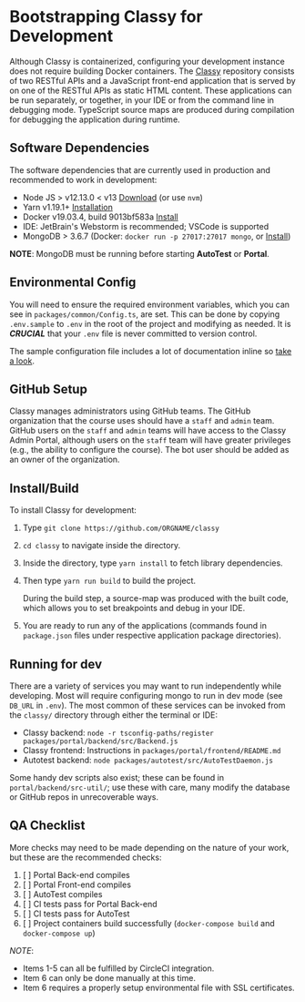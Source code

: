 # Bootstrapping Classy for Development

Although Classy is containerized, configuring your development instance does not require building Docker containers. The [Classy](https://github.com/ubccpsc/classy) repository consists of two RESTful APIs and a JavaScript front-end application that is served by on one of the RESTful APIs as static HTML content. These applications can be run separately, or together, in your IDE or from the command line in debugging mode. TypeScript source maps are produced during compilation for debugging the application during runtime.

## Software Dependencies

The software dependencies that are currently used in production and recommended to work in development:

- Node JS > v12.13.0 < v13 [Download](https://nodejs.org/en/download/) (or use `nvm`)
- Yarn v1.19.1+ [Installation](https://yarnpkg.com/lang/en/docs/install)
- Docker v19.03.4, build 9013bf583a [Install](https://docs.docker.com/install/)
- IDE: JetBrain's Webstorm is recommended; VSCode is supported
- MongoDB > 3.6.7 (Docker: `docker run -p 27017:27017 mongo`, or [Install](https://docs.mongodb.com/manual/installation/))

**NOTE**: MongoDB must be running before starting **AutoTest** or **Portal**.

## Environmental Config

You will need to ensure the required environment variables, which you can see in `packages/common/Config.ts`, are set. This can be done by copying `.env.sample` to `.env` in the root of the project and modifying as needed. It is ***CRUCIAL*** that your `.env` file is never committed to version control.

The sample configuration file includes a lot of documentation inline so [take a look](https://github.com/ubccpsc/classy/blob/master/.env.sample).

## GitHub Setup

Classy manages administrators using GitHub teams. The GitHub organization that the course uses should have a `staff` and `admin` team. GitHub users on the `staff` and `admin` teams will have access to the Classy Admin Portal, although users on the `staff` team will have greater privileges (e.g., the ability to configure the course). The bot user should be added as an owner of the organization.

## Install/Build

To install Classy for development:

1. Type `git clone https://github.com/ORGNAME/classy`
2. `cd classy` to navigate inside the directory.
3. Inside the directory, type `yarn install` to fetch library dependencies.
4. Then type `yarn run build` to build the project.

   During the build step, a source-map was produced with the built code, which allows you to set breakpoints and debug in your IDE.

5. You are ready to run any of the applications (commands found in `package.json` files under respective application package directories).

## Running for dev

There are a variety of services you may want to run independently while developing.
Most will require configuring mongo to run in dev mode (see `DB_URL` in `.env`). 
The most common of these services can be invoked from the `classy/` directory through either the terminal or IDE:

* Classy backend: `node -r tsconfig-paths/register packages/portal/backend/src/Backend.js`
* Classy frontend: Instructions in `packages/portal/frontend/README.md`
* Autotest backend: `node packages/autotest/src/AutoTestDaemon.js`
 
Some handy dev scripts also exist; these can be found in `portal/backend/src-util/`; use these with care, many modify the database or GitHub repos in unrecoverable ways. 

## QA Checklist

More checks may need to be made depending on the nature of your work, but these are the recommended checks:

1. [ ] Portal Back-end compiles
2. [ ] Portal Front-end compiles
3. [ ] AutoTest compiles
4. [ ] CI tests pass for Portal Back-end
5. [ ] CI tests pass for AutoTest
6. [ ] Project containers build successfully (`docker-compose build` and `docker-compose up`)

*NOTE*:

- Items 1-5 can all be fulfilled by CircleCI integration.
- Item 6 can only be done manually at this time.
- Item 6 requires a properly setup environmental file with SSL certificates.
